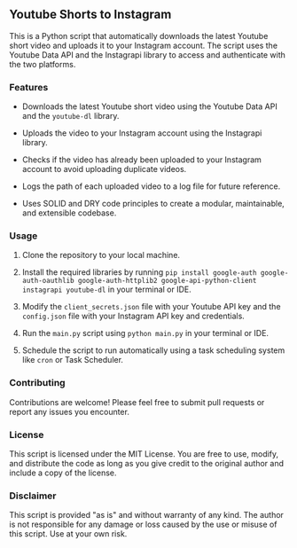 
## Youtube Shorts to Instagram

This is a Python script that automatically downloads the latest Youtube short video and uploads it to your Instagram account. The script uses the Youtube Data API and the Instagrapi library to access and authenticate with the two platforms.

### Features

- Downloads the latest Youtube short video using the Youtube Data API and the `youtube-dl` library.

- Uploads the video to your Instagram account using the Instagrapi library.

- Checks if the video has already been uploaded to your Instagram account to avoid uploading duplicate videos.

- Logs the path of each uploaded video to a log file for future reference.

- Uses SOLID and DRY code principles to create a modular, maintainable, and extensible codebase.

### Usage

1. Clone the repository to your local machine.

2. Install the required libraries by running `pip install google-auth google-auth-oauthlib google-auth-httplib2 google-api-python-client instagrapi youtube-dl` in your terminal or IDE.

3. Modify the `client_secrets.json` file with your Youtube API key and the `config.json` file with your Instagram API key and credentials.

4. Run the `main.py` script using `python main.py` in your terminal or IDE.

5. Schedule the script to run automatically using a task scheduling system like `cron` or Task Scheduler.

### Contributing

Contributions are welcome! Please feel free to submit pull requests or report any issues you encounter.

### License

This script is licensed under the MIT License. You are free to use, modify, and distribute the code as long as you give credit to the original author and include a copy of the license.

### Disclaimer

This script is provided "as is" and without warranty of any kind. The author is not responsible for any damage or loss caused by the use or misuse of this script. Use at your own risk.
